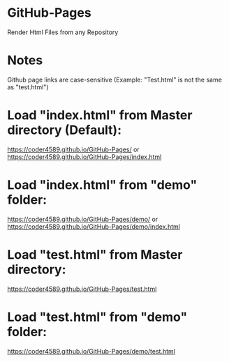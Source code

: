 # GitHub-Pages
Render Html Files from any Repository

# Notes
Github page links are case-sensitive (Example: "Test.html" is not the same as "test.html") 

# Load "index.html" from Master directory (Default):
https://coder4589.github.io/GitHub-Pages/ or https://coder4589.github.io/GitHub-Pages/index.html

# Load "index.html" from "demo" folder:
https://coder4589.github.io/GitHub-Pages/demo/ or https://coder4589.github.io/GitHub-Pages/demo/index.html

# Load "test.html" from Master directory:
https://coder4589.github.io/GitHub-Pages/test.html

# Load "test.html" from "demo" folder:
https://coder4589.github.io/GitHub-Pages/demo/test.html
